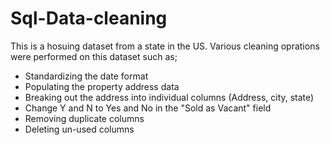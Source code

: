 # Sql-Data-cleaning
This is a hosuing dataset from  a state in the US. Various cleaning oprations were performed on this dataset such as;
- Standardizing the date format
- Populating the property address data
- Breaking out the address into individual columns (Address, city, state)
- Change Y and N to Yes and No in the "Sold as Vacant" field
- Removing duplicate columns
- Deleting un-used columns
